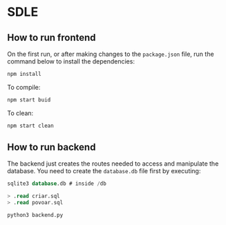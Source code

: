 # SDLE

## How to run frontend

On the first run, or after making changes to the `package.json` file, run the command below to install the dependencies:

```js
npm install
```

To compile:

```js
npm start buid
```

To clean:

```js
npm start clean
```

## How to run backend

The backend just creates the routes needed to access and manipulate the database. You need to create the `database.db` file first by executing:

```sql
sqlite3 database.db # inside /db

> .read criar.sql
> .read povoar.sql
```

```py
python3 backend.py
```
